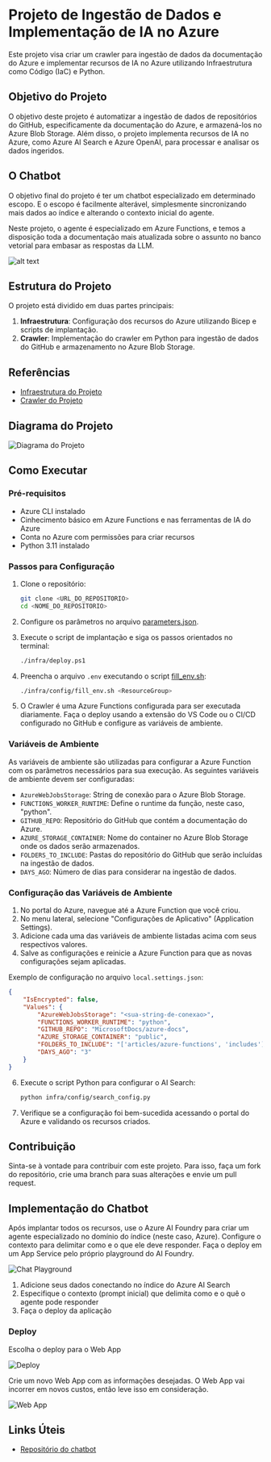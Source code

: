 # Projeto de Ingestão de Dados e Implementação de IA no Azure
Este projeto visa criar um crawler para ingestão de dados da documentação do Azure e implementar recursos de IA no Azure utilizando Infraestrutura como Código (IaC) e Python.

## Objetivo do Projeto

O objetivo deste projeto é automatizar a ingestão de dados de repositórios do GitHub, especificamente da documentação do Azure, e armazená-los no Azure Blob Storage. Além disso, o projeto implementa recursos de IA no Azure, como Azure AI Search e Azure OpenAI, para processar e analisar os dados ingeridos.

## O Chatbot

O objetivo final do projeto é ter um chatbot especializado em determinado escopo. E o escopo é facilmente alterável, simplesmente sincronizando mais dados ao índice e alterando o contexto inicial do agente.

Neste projeto, o agente é especializado em Azure Functions, e temos a disposição toda a documentação mais atualizada sobre o assunto no banco vetorial para embasar as respostas da LLM.

![alt text](assets/img/screenshot_chat.png)


## Estrutura do Projeto

O projeto está dividido em duas partes principais:

1. **Infraestrutura**: Configuração dos recursos do Azure utilizando Bicep e scripts de implantação.
2. **Crawler**: Implementação do crawler em Python para ingestão de dados do GitHub e armazenamento no Azure Blob Storage.

## Referências

- [Infraestrutura do Projeto](infra/README.md)
- [Crawler do Projeto](src/repo_crawler/README.md)

## Diagrama do Projeto

![Diagrama do Projeto](assets/img/diagrama.png)

## Como Executar

### Pré-requisitos

- Azure CLI instalado
- Cinhecimento básico em Azure Functions e nas ferramentas de IA do Azure
- Conta no Azure com permissões para criar recursos
- Python 3.11 instalado

### Passos para Configuração

1. Clone o repositório:
    ```sh
    git clone <URL_DO_REPOSITORIO>
    cd <NOME_DO_REPOSITORIO>
    ```

2. Configure os parâmetros no arquivo [parameters.json](http://_vscodecontentref_/0).

3. Execute o script de implantação e siga os passos orientados no terminal:
    ```sh
    ./infra/deploy.ps1
    ```

4. Preencha o arquivo `.env` executando o script [fill_env.sh](http://_vscodecontentref_/1):
    ```sh
    ./infra/config/fill_env.sh <ResourceGroup>
    ```

5. O Crawler é uma Azure Functions configurada para ser executada diariamente. Faça o deploy usando a extensão do VS Code ou o CI/CD configurado no GitHub e configure as variáveis de ambiente.

### Variáveis de Ambiente

As variáveis de ambiente são utilizadas para configurar a Azure Function com os parâmetros necessários para sua execução. As seguintes variáveis de ambiente devem ser configuradas:

- `AzureWebJobsStorage`: String de conexão para o Azure Blob Storage.
- `FUNCTIONS_WORKER_RUNTIME`: Define o runtime da função, neste caso, "python".
- `GITHUB_REPO`: Repositório do GitHub que contém a documentação do Azure.
- `AZURE_STORAGE_CONTAINER`: Nome do container no Azure Blob Storage onde os dados serão armazenados.
- `FOLDERS_TO_INCLUDE`: Pastas do repositório do GitHub que serão incluídas na ingestão de dados.
- `DAYS_AGO`: Número de dias para considerar na ingestão de dados.

### Configuração das Variáveis de Ambiente

1. No portal do Azure, navegue até a Azure Function que você criou.
2. No menu lateral, selecione "Configurações de Aplicativo" (Application Settings).
3. Adicione cada uma das variáveis de ambiente listadas acima com seus respectivos valores.
4. Salve as configurações e reinicie a Azure Function para que as novas configurações sejam aplicadas.

Exemplo de configuração no arquivo `local.settings.json`:

```json
{
    "IsEncrypted": false,
    "Values": {
        "AzureWebJobsStorage": "<sua-string-de-conexao>",
        "FUNCTIONS_WORKER_RUNTIME": "python",
        "GITHUB_REPO": "MicrosoftDocs/azure-docs",
        "AZURE_STORAGE_CONTAINER": "public",
        "FOLDERS_TO_INCLUDE": "['articles/azure-functions', 'includes']",
        "DAYS_AGO": "3"
    }
}
```

6. Execute o script Python para configurar o AI Search:
    ```sh
    python infra/config/search_config.py
    ```

7. Verifique se a configuração foi bem-sucedida acessando o portal do Azure e validando os recursos criados.

## Contribuição

Sinta-se à vontade para contribuir com este projeto. Para isso, faça um fork do repositório, crie uma branch para suas alterações e envie um pull request.

## Implementação do Chatbot

Após implantar todos os recursos, use o Azure AI Foundry para criar um agente especializado no domínio do índice (neste caso, Azure). Configure o contexto para delimitar como e o que ele deve responder. Faça o deploy em um App Service pelo próprio playground do AI Foundry.

![Chat Playground](assets/img/screenshot_playground.png)

1. Adicione seus dados conectando no índice do Azure AI Search
2. Especifique o contexto (prompt inicial) que delimita como e o quê o agente pode responder
3. Faça o deploy da aplicação

### Deploy

Escolha o deploy para o Web App

![Deploy](assets/img/screenshot_deploy.png)

Crie um novo Web App com as informações desejadas. O Web App vai incorrer em novos custos, então leve isso em consideração.


![Web App](assets/img/screenshot_webapp.png)



## Links Úteis

- [Repositório do chatbot](https://github.com/microsoft/sample-app-aoai-chatGPT)


